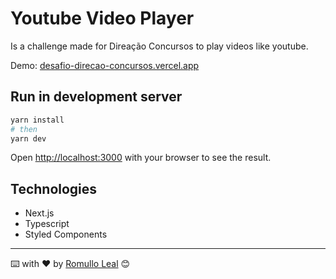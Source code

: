 # Youtube Video Player

Is a challenge made for Direação Concursos to play videos like youtube.

Demo: [desafio-direcao-concursos.vercel.app](https://desafio-direcao-concursos.vercel.app)

## Run in development server

```bash
yarn install
# then
yarn dev
```

Open [http://localhost:3000](http://localhost:3000) with your browser to see the result.

## Technologies

* Next.js
* Typescript
* Styled Components
---
⌨️ with ❤️ by [Romullo Leal](https://github.com/romulloleal) 😊

